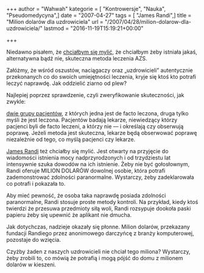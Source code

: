 +++
author = "Wahwah"
kategorie = [ "Kontrowersje", "Nauka", "Pseudomedycyna",]
date = "2007-04-27"
tags = [ "James Randi",]
title = "Milion dolarów dla uzdrowiciela"
url = "/2007/04/28/milion-dolarow-dla-uzdrowiciela/"
lastmod = "2016-11-19T15:19:21+00:00"

+++

Niedawno pisałem, że [chciałbym się mylić][1], że chciałbym żeby istniała jakaś, alternatywna bądź nie, skuteczna metoda leczenia AZS.

Załóżmy, że wśród oszustów, naciągaczy oraz „uzdrowicieli” autentycznie przekonanych co do swoich umiejętności leczenia, kryje się ktoś kto potrafi leczyć naprawdę. Jak oddzielić ziarno od plew?

<!--more-->Najlepiej poprzez sprawdzenie, czyli zweryfikowanie skuteczności, jak zwykle: 

[dwie grupy pacjentów][2], z których jedna jest de facto leczona, druga tylko myśli że jest leczona. Pacjentów badają lekarze, niewiedzący którzy pacjenci byli de facto leczeni, a którzy nie ― i określają czy obserwują poprawę. Jeżeli metoda jest skuteczna, lekarze będą obserwować poprawę niezależnie od tego, co myślą pacjenci czy lekarze.

[James Randi][3] też chciałby się mylić. Jest otwarty na przyjęcie do wiadomości istnienia mocy nadprzyrodzonych i od trzydziestu lat intensywnie szuka dowodów na ich istnienie. Żeby nie być gołosłownym, Randi oferuje MILION DOLARÓW dowolnej osobie, która potrafi zademonstrować zdolności paranormalne. Wystarczy, żeby zadeklarowała co potrafi i pokazała to.

Aby mieć pewność, że osoba taka naprawdę posiada zdolności paranormalne, Randi stosuje proste metody kontroli. Na przykład, kiedy ktoś twierdzi że przesuwa przedmioty siłą woli, Randi rozsypuje dookoła paski papieru żeby się upewnić że aplikant nie dmucha.

Jak dotychczas, nadzieje okazały się płonne. Milion dolarów, przekazany fundacji Randiego przez anonimowego darczyńcę z branży komputerowej, pozostaje do wzięcia.

Czyżby żaden z naszych uzdrowicieli nie chciał tego miliona? Wystarczy, żeby zrobili to, co mówią że potrafią i mogą pójść do domu z milionem dolarów w kieszeni.

 [1]: /2007/04/23/medycyna-fakty-watpienie-i-sprawdzanie/
 [2]: http://pl.wikipedia.org/wiki/Podw%C3%B3jna_%C5%9Blepa_pr%C3%B3ba
 [3]: http://www.gazetawyborcza.pl/1,75480,4043366.html